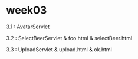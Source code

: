 # week03

3.1  :  AvatarServlet

3.2  :  SelectBeerServlet & foo.html & selectBeer.html

3.3  :  UploadServlet & upload.html & ok.html
